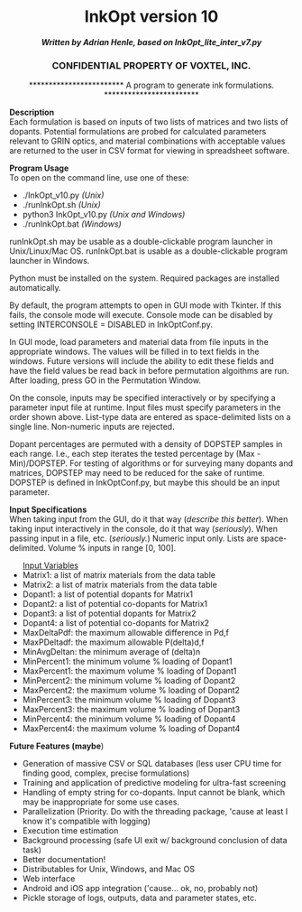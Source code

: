 <center><h1>InkOpt version 10</h1>

<h4><i>Written by Adrian Henle, based on InkOpt_lite_inter_v7.py</i></h4>

<h3>CONFIDENTIAL PROPERTY OF VOXTEL, INC.</h3>

************************ A program to generate ink formulations. ************************</center>

<strong>Description</strong><br>
Each formulation is based on inputs of two lists of matrices and two lists of dopants.  Potential
formulations are probed for calculated parameters relevant to GRIN optics, and material
combinations with acceptable values are returned to the user in CSV format for viewing in
spreadsheet software.

<strong>Program Usage</strong><br>
To open on the command line, use one of these:
<ul>
	<li>./InkOpt_v10.py <i>(Unix)</i></li>
	<li>./runInkOpt.sh <i>(Unix)</i></li>
	<li>python3 InkOpt_v10.py <i>(Unix and Windows)</i></li>
	<li>./runInkOpt.bat <i>(Windows)</i></li>
</ul>
runInkOpt.sh may be usable as a double-clickable program launcher in Unix/Linux/Mac OS.
runInkOpt.bat is usable as a double-clickable program launcher in Windows.

Python must be installed on the system.  Required packages are installed automatically.

By default, the program attempts to open in GUI mode with Tkinter.  If this fails, the console mode will execute.
Console mode can be disabled by setting INTERCONSOLE = DISABLED in InkOptConf.py.

In GUI mode, load parameters and material data from file inputs in the appropriate windows.
The values will be filled in to text fields in the windows.
Future versions will include the ability to edit these fields and have the field values be read back in before permutation
algoithms are run.
After loading, press GO in the Permutation Window.

On the console, inputs may be specified interactively or by specifying a parameter input file at runtime.
Input files must specify parameters in the order shown above. List-type data are entered
as space-delimited lists on a single line.  Non-numeric inputs are rejected.
	
Dopant percentages are permuted with a density of DOPSTEP samples in each range.
I.e., each step iterates the tested percentage by (Max - Min)/DOPSTEP.
For testing of algorithms or for surveying many dopants and matrices, DOPSTEP may need to be reduced for the sake of
runtime.  DOPSTEP is defined in InkOptConf.py, but maybe this should be an input parameter.

<strong>Input Specifications</strong><br>
When taking input from the GUI, do it that way (<i>describe this better</i>).  When taking input interactively in the 
console, do it that way (<i>seriously</i>).  When passing input in a file, etc. (<i>seriously.</i>)  Numeric input only. 
Lists are space-delimited.  Volume % inputs in range [0, 100].
<ul>
<u>Input Variables</u>
	<li>Matrix1:		a list of matrix materials from the data table</li>
	<li>Matrix2:		a list of matrix materials from the data table</li>
	<li>Dopant1:		a list of potential dopants for Matrix1</li>
	<li>Dopant2:		a list of potential co-dopants for Matrix1</li>
	<li>Dopant3:		a list of potential dopants for Matrix2</li>
	<li>Dopant4:		a list of potential co-dopants for Matrix2</li>
	<li>MaxDeltaPdf:	the maximum allowable difference in Pd,f</li>
	<li>MaxPDeltadf:	the maximum allowable P(delta)d,f</li>
	<li>MinAvgDeltan:	the minimum average of (delta)n</li>
	<li>MinPercent1:	the minimum volume % loading of Dopant1</li>
	<li>MaxPercent1:	the maximum volume % loading of Dopant1</li>
	<li>MinPercent2:	the minimum volume % loading of Dopant2</li>
	<li>MaxPercent2:	the maximum volume % loading of Dopant2</li>
	<li>MinPercent3:	the minimum volume % loading of Dopant3</li>
	<li>MaxPercent3:	the maximum volume % loading of Dopant3</li>
	<li>MinPercent4:	the minimum volume % loading of Dopant4</li>
	<li>MaxPercent4:	the maximum volume % loading of Dopant4</li>
</ul>

<strong>Future Features (maybe</strong>)
<ul>
	<li>Generation of massive CSV or SQL databases (less user CPU time for finding good, complex, precise formulations)</li>
	<li>Training and application of predictive modeling for ultra-fast screening</li>
	<li>Handling of empty string for co-dopants.  Input cannot be blank, which may be inappropriate for some use cases.</li>
	<li>Parallelization (Priority. Do with the threading package, 'cause at least I know it's compatible with logging)</li>
	<li>Execution time estimation</li>
	<li>Background processing (safe UI exit w/ background conclusion of data task)</li>
	<li>Better documentation!</li>
	<li>Distributables for Unix, Windows, and Mac OS</li>
	<li>Web interface</li>
	<li>Android and iOS app integration ('cause... ok, no, probably not)</li>
	<li>Pickle storage of logs, outputs, data and parameter states, etc.</li>
</ul>
